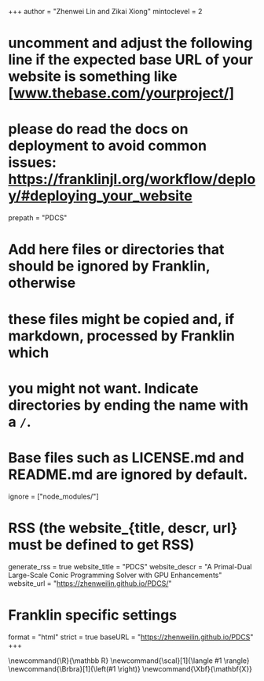 <!--
Add here global page variables to use throughout your website.
-->
+++
author = "Zhenwei Lin and Zikai Xiong"
mintoclevel = 2

# uncomment and adjust the following line if the expected base URL of your website is something like [www.thebase.com/yourproject/]
# please do read the docs on deployment to avoid common issues: https://franklinjl.org/workflow/deploy/#deploying_your_website
prepath = "PDCS"

# Add here files or directories that should be ignored by Franklin, otherwise
# these files might be copied and, if markdown, processed by Franklin which
# you might not want. Indicate directories by ending the name with a `/`.
# Base files such as LICENSE.md and README.md are ignored by default.
ignore = ["node_modules/"]

# RSS (the website_{title, descr, url} must be defined to get RSS)
generate_rss = true
website_title = "PDCS"
website_descr = "A Primal-Dual Large-Scale Conic Programming Solver with GPU Enhancements"
website_url   = "https://zhenweilin.github.io/PDCS/"

# Franklin specific settings
format = "html"
strict = true
baseURL = "https://zhenweilin.github.io/PDCS"
+++

<!--
Add here global latex commands to use throughout your pages.
-->
\newcommand{\R}{\mathbb R}
\newcommand{\scal}[1]{\langle #1 \rangle}
\newcommand{\Brbra}[1]{\left(#1 \right)}
\newcommand{\Xbf}{\mathbf{X}}
